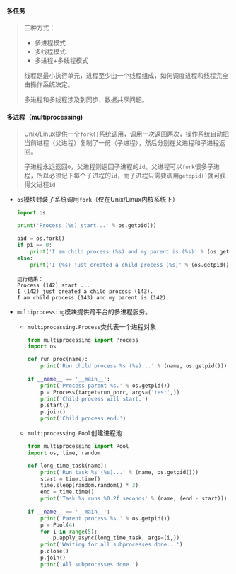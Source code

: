 #### 多任务

> 三种方式：
>
> - 多进程模式
> - 多线程模式
> - 多进程+多线程模式
>
> 线程是最小执行单元，进程至少由一个线程组成，如何调度进程和线程完全由操作系统决定。
>
> 多进程和多线程涉及到同步、数据共享问题。

#### 多进程（multiprocessing)

> Unix/Linux提供一个`fork()`系统调用，调用一次返回两次，操作系统自动把当前进程（父进程）复制了一份（子进程），然后分别在父进程和子进程返回。
>
> 子进程永远返回`0`，父进程则返回子进程的`id`。父进程可以`fork`很多子进程，所以必须记下每个子进程的`id`，而子进程只需要调用`getppid()`就可获得父进程`id`

- `os`模块封装了系统调用`fork`（仅在Unix/Linux内核系统下）

  ```python
  import os
  
  print('Process (%s) start...' % os.getpid())
  
  pid = os.fork()
  if pi == 0:
      print('I am child process (%s) and my parent is (%s)' % (os.getpid(), os.getppid()))
  else:
      print('I (%s) just created a child process (%s)' % (os.getpid(), pid))
  ```

  ```shell
  运行结果：
  Process (142) start ...
  I (142) just created a child process (143).
  I am child process (143) and my parent is (142).
  ```

- `multiprocessing`模块提供跨平台的多进程服务。

  - `multiprocessing.Process`类代表一个进程对象

    ```python
    from multiprocessing import Process
    import os
    
    def run_proc(name):
        print('Run child process %s (%s)...' % (name, os.getpid()))
        
    if __name__ == '__main__':
        print('Process parent %s.' % os.getpid())
        p = Process(target=run_porc, args=('test',))
        print('Child process will start.')
        p.start()
        p.join()
        print('Child process end.')
    ```

  - `multiprocessing.Pool`创建进程池

    ```python
    from multiprocessing import Pool
    import os, time, random
    
    def long_time_task(name):
        print('Run task %s (%s)...' % (name, os.getpid()))
        start = time.time()
        time.sleep(random.random() * 3)
        end = time.time()
        print('Task %s runs %0.2f seconds' % (name, (end - start)))
        
    if __name__ == '__main__':
        print('Parent process %s.' % os.getpid())
        p = Pool(4)
        for i in range(5):
            p.apply_async(long_time_task, args=(i,))
        print('Waiting for all subprocesses done...')
        p.close()
        p.join()
        print('All subprocesses done.')
    
    ```

    

